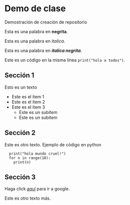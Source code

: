 # Demo de clase

Demostración de creación de repositorio

Esta es una palabra en **negrita**.

Esta es una palabra en *italica*.

Esta es una palabra en ***italica negrita***.

Este es un código en la misma línea `print("hola a todos")`.

## Sección 1

Esto es un texto

* Este es el ítem 1
* Este es el ítem 2
* Este es el ítem 3
  * Este es un subítem
  * Este es un subítem

## Sección 2

Este es otro texto. Ejemplo de código en python
        
      print("hola mundo cruel!")
      for n in range(10):
        print(n)


## Sección 3

Haga click [aquí](https://www.google.com) para ir a google.

Este es otro texto más.
